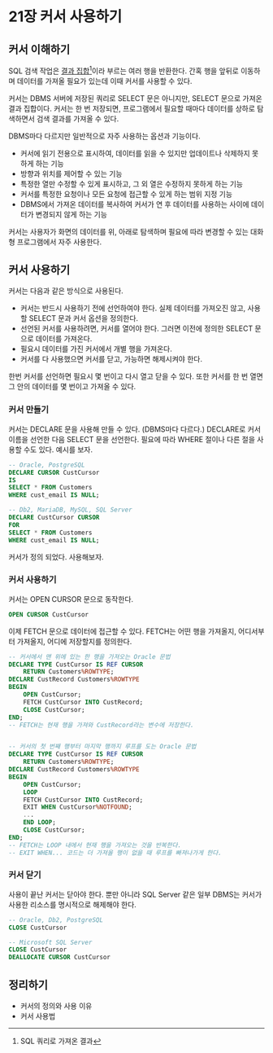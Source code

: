 # 21장 커서 사용하기

## 커서 이해하기

SQL 검색 작업은 [결과 집합](#user-content-fn-1)[^1]이라 부르는 여러 행을 반환한다. 간혹 행을 앞뒤로 이동하며 데이터를 가져올 필요가 있는데 이때 커서를 사용할 수 있다.&#x20;

커서는 DBMS 서버에 저장된 쿼리로 SELECT 문은 아니지만, SELECT 문으로 가져온 결과 집합이다. 커서는 한 번 저장되면, 프로그램에서 필요할 때마다 데이터를 상하로 탐색하면서 검색 결과를 가져올 수 있다.

DBMS마다 다르지만 일반적으로 자주 사용하는 옵션과 기능이다.

* 커서에 읽기 전용으로 표시하여, 데이터를 읽을 수 있지만 업데이트나 삭제하지 못하게 하는 기능
* 방향과 위치를 제어할 수 있는 기능
* 특정한 열만 수정할 수 있게 표시하고, 그 외 열은 수정하지 못하게 하는 기능
* 커서를 특정한 요청이나 모든 요청에 접근할 수 있게 하는 범위 지정 기능
* DBMS에서 가져온 데이터를 복사하여 커서가 연 후 데이터를 사용하는 사이에 데이터가 변경되지 않게 하는 기능

커서는 사용자가 화면의 데이터를 위, 아래로 탐색하며 필요에 따라 변경할 수 있는 대화형 프로그램에서 자주 사용한다.



## 커서 사용하기

커서는 다음과 같은 방식으로 사용된다.

* 커서는 반드시 사용하기 전에 선언하여야 한다. 실제 데이터를 가져오진 않고, 사용할 SELECT 문과 커서 옵션을 정의한다.
* 선언된 커서를 사용하려면, 커서를 열어야 한다. 그러면 이전에 정의한 SELECT 문으로 데이터를 가져온다.
* 필요시 데이터를 가진 커서에서 개별 행을 가져온다.
* 커서를 다 사용했으면 커서를 닫고, 가능하면 해제시켜야 한다.

한번 커서를 선언하면 필요시 몇 번이고 다시 열고 닫을 수 있다. 또한 커서를 한 번 열면 그 안의 데이터를 몇 번이고 가져올 수 있다.



### 커서 만들기

커서는 DECLARE 문을 사용해 만들 수 있다. (DBMS마다 다르다.) DECLARE로 커서 이름을 선언한 다음 SELECT 문을 선언한다. 필요에 따라 WHERE 절이나 다른 절을 사용할 수도 있다. 예시를 보자.

```sql
-- Oracle, PostgreSQL
DECLARE CURSOR CustCursor
IS
SELECT * FROM Customers
WHERE cust_email IS NULL;

-- Db2, MariaDB, MySQL, SQL Server
DECLARE CustCursor CURSOR
FOR
SELECT * FROM Customers
WHERE cust_email IS NULL;
```

커서가 정의 되었다. 사용해보자.



### 커서 사용하기

커서는 OPEN CURSOR 문으로 동작한다.

```sql
OPEN CURSOR CustCursor
```

이제 FETCH 문으로 데이터에 접근할 수 있다. FETCH는 어떤 행을 가져올지, 어디서부터 가져올지, 어디에 저장할지를 정의한다.

```sql
-- 커서에서 맨 위에 있는 한 행을 가져오는 Oracle 문법
DECLARE TYPE CustCursor IS REF CURSOR 
    RETURN Customers%ROWTYPE;
DECLARE CustRecord Customers%ROWTYPE
BEGIN
    OPEN CustCursor;
    FETCH CustCursor INTO CustRecord;
    CLOSE CustCursor;
END;
-- FETCH는 현재 행을 가져와 CustRecord라는 변수에 저장한다.


-- 커서의 첫 번째 행부터 마지막 행까지 루프를 도는 Oracle 문법
DECLARE TYPE CustCursor IS REF CURSOR
    RETURN Customers%ROWTYPE;
DECLARE CustRecord Customers%ROWTYPE
BEGIN
    OPEN CustCursor;
    LOOP
    FETCH CustCursor INTO CustRecord;
    EXIT WHEN CustCursor%NOTFOUND;
    ...
    END LOOP;
    CLOSE CustCursor;
END;
-- FETCH는 LOOP 내에서 현재 행을 가져오는 것을 반복한다.
-- EXIT WHEN... 코드는 더 가져올 행이 없을 때 루프를 빠져나가게 한다.
```



### 커서 닫기

사용이 끝난 커서는 닫아야 한다. 뿐만 아니라 SQL Server 같은 일부 DBMS는 커서가 사용한 리소스를 명시적으로 해제해야 한다.&#x20;

```sql
-- Oracle, Db2, PostgreSQL
CLOSE CustCursor

-- Microsoft SQL Server
CLOSE CustCursor
DEALLOCATE CURSOR CustCursor
```



## 정리하기

* 커서의 정의와 사용 이유
* 커서 사용법



[^1]: SQL 쿼리로 가져온 결과

